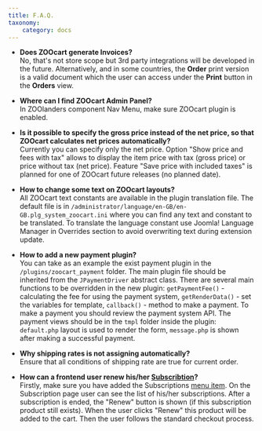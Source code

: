 ```yaml
---
title: F.A.Q.
taxonomy:
    category: docs
---
```


* **Does ZOOcart generate Invoices?** <br /> No, that's not store scope but 3rd party integrations will be developed in the future. Alternatively, and in some countries, the **Order** print version is a valid document which the user can access under the **Print** button in the **Orders** view.

* **Where can I find ZOOcart Admin Panel?** <br /> In ZOOlanders component Nav Menu, make sure ZOOcart plugin is enabled.

* **Is it possible to specify the gross price instead of the net price, so that ZOOcart calculates net prices automatically?** <br /> Currently you can specify only the net price. Option "Show price and fees with tax" allows to display the item price with tax (gross price) or price without tax (net price).  Feature "Save price with included taxes" is planned for one of ZOOcart future releases (no planned date). 

* **How to change some text on ZOOcart layouts?** <br /> All ZOOcart text constants are available in the plugin translation file. The default file is in `/administrator/language/en-GB/en-GB.plg_system_zoocart.ini` where you can find any text and constant to be translated. To translate the language constant use Joomla! Language Manager in Overrides section to avoid overwriting text during extension update.    

* **How to add a new payment plugin?** <br /> You can take as an example the exist payment plugin in the `/plugins/zoocart_payment` folder. The main plugin file should be inherited from the `JPaymentDriver` abstract class. There are several main functions to be overridden in the new plugin: `getPaymentFee()` - calculating the fee for using the payment system, `getRenderData()` - set the variables for template, `callback()` - method to make a payment. To make a payment you should review the payment system API. The payment views should be in the `tmpl` folder inside the plugin: `default.php` layout is used to render the form, `message.php` is shown after making a successful payment.

* **Why shipping rates is not assigning automatically?** <br /> Ensure that all conditions of shipping rate are true for current order.

* **How can a frontend user renew his/her [Subscribtion](/extensions/zoocart/basics/integration#subscriptions)?** <br /> Firstly, make sure you have added the Subscriptions [menu item](/extensions/zoocart/basics/integration#menu-assignment). On the Subscription page user can see the list of his/her subscriptions. After a subscription is ended, the "Renew" button is shown (if this subscription product still exists). When the user clicks "Renew" this product will be added to the cart. Then the user follows the standard checkout process.
